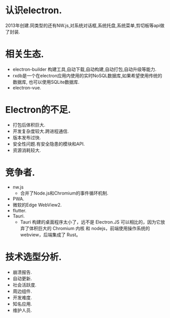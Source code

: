 # 认识electron.
2013年创建.同类型的还有NW.js,对系统对话框,系统托盘,系统菜单,剪切板等api做了封装.

# 相关生态.
- electron-builder 构建工具,自动下载,自动构建,自动打包,自动升级等能力.
- rxdb是一个在electron应用内使用的实时NoSQL数据库,如果希望使用传统的数据库, 也可以使用SQLite数据库.
- electron-vue.

# Electron的不足.
- 打包后体积巨大.
- 开发复杂度较大.跨进程通信.
- 版本发布过快.
- 安全性问题.有安全隐患的模块和API.
- 资源消耗较大.

# 竞争者.
- nw.js
  - 合并了Node.js和Chromium的事件循环机制.
- PWA.
- 微软的Edge WebView2.
- flutter.
- Tauri.
  - Tauri 构建的桌面程序太小了，远不是 Electron.JS 可以相比的，因为它放弃了体积巨大的 Chromium 内核 和 nodejs，前端使用操作系统的 webview，后端集成了 Rust。

# 技术选型分析.
- 崩溃报告.
- 自动更新.
- 社会活跃度.
- 周边组件.
- 开发难度.
- 知名应用.
- 维护人员.